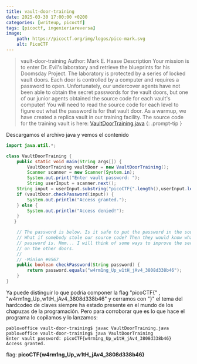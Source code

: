 ```yaml
---
title: vault-door-training
date: 2025-03-30 17:00:00 +0200
categories: [writeup, picoctf]
tags: [picoctf, ingenieriareversa]     
image:
    path: https://picoctf.org/img/logos/pico-mark.svg
    alt: PicoCTF
---
```

>vault-door-training
Author: Mark E. Haase
Description
Your mission is to enter Dr. Evil's laboratory and retrieve the blueprints for his Doomsday Project. The laboratory is protected by a series of locked vault doors. Each door is controlled by a computer and requires a password to open. Unfortunately, our undercover agents have not been able to obtain the secret passwords for the vault doors, but one of our junior agents obtained the source code for each vault's computer! You will need to read the source code for each level to figure out what the password is for that vault door. As a warmup, we have created a replica vault in our training facility. The source code for the training vault is here: [VaultDoorTraining.java](https://jupiter.challenges.picoctf.org/static/03c960ddcc761e6f7d1722d8e6212db3/VaultDoorTraining.java)
{: .prompt-tip }

Descargamos el archivo java y vemos el contenido 
``` java
import java.util.*;

class VaultDoorTraining {
    public static void main(String args[]) {
        VaultDoorTraining vaultDoor = new VaultDoorTraining();
        Scanner scanner = new Scanner(System.in); 
        System.out.print("Enter vault password: ");
        String userInput = scanner.next();
	String input = userInput.substring("picoCTF{".length(),userInput.length()-1);
	if (vaultDoor.checkPassword(input)) {
	    System.out.println("Access granted.");
	} else {
	    System.out.println("Access denied!");
	}
   }

    // The password is below. Is it safe to put the password in the source code?
    // What if somebody stole our source code? Then they would know what our
    // password is. Hmm... I will think of some ways to improve the security
    // on the other doors.
    //
    // -Minion #9567
    public boolean checkPassword(String password) {
        return password.equals("w4rm1ng_Up_w1tH_jAv4_3808d338b46");
    }
}
```
Ya puede distinguir lo que podría componer la flag "picoCTF{" , "w4rm1ng_Up_w1tH_jAv4_3808d338b46" y cerramos con "}"
el tema del hardcodeo de claves siempre ha estado presente en el mundo de los chapuzas de la programación. 
Pero para corroborar que es lo que hace el programa lo copilamos y lo lanzamos:

```
pablo☠office vault-door-training$ javac VaultDoorTraining.java 
pablo☠office vault-door-training$ java VaultDoorTraining
Enter vault password: picoCTF{w4rm1ng_Up_w1tH_jAv4_3808d338b46}
Access granted.
```

flag: **picoCTF{w4rm1ng_Up_w1tH_jAv4_3808d338b46}**